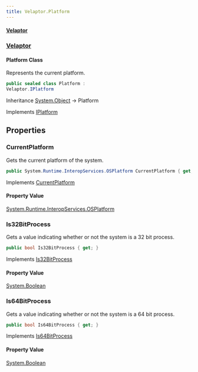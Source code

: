 ```yaml
---
title: Velaptor.Platform
---
```


#### [Velaptor](Namespaces.md 'Velaptor Namespaces')
### [Velaptor](Velaptor.md 'Velaptor')

#### Platform Class

Represents the current platform.

```csharp
public sealed class Platform :
Velaptor.IPlatform
```

Inheritance [System.Object](https://docs.microsoft.com/en-us/dotnet/api/System.Object 'System.Object') → Platform

Implements [IPlatform](Velaptor.IPlatform.md 'Velaptor.IPlatform')
## Properties

<a name='Velaptor.Platform.CurrentPlatform'></a>

### CurrentPlatform 

Gets the current platform of the system.

```csharp
public System.Runtime.InteropServices.OSPlatform CurrentPlatform { get; }
```

Implements [CurrentPlatform](Velaptor.IPlatform.md#Velaptor.IPlatform.CurrentPlatform 'Velaptor.IPlatform.CurrentPlatform')

#### Property Value
[System.Runtime.InteropServices.OSPlatform](https://docs.microsoft.com/en-us/dotnet/api/System.Runtime.InteropServices.OSPlatform 'System.Runtime.InteropServices.OSPlatform')

<a name='Velaptor.Platform.Is32BitProcess'></a>

### Is32BitProcess 

Gets a value indicating whether or not the system is a 32 bit process.

```csharp
public bool Is32BitProcess { get; }
```

Implements [Is32BitProcess](Velaptor.IPlatform.md#Velaptor.IPlatform.Is32BitProcess 'Velaptor.IPlatform.Is32BitProcess')

#### Property Value
[System.Boolean](https://docs.microsoft.com/en-us/dotnet/api/System.Boolean 'System.Boolean')

<a name='Velaptor.Platform.Is64BitProcess'></a>

### Is64BitProcess 

Gets a value indicating whether or not the system is a 64 bit process.

```csharp
public bool Is64BitProcess { get; }
```

Implements [Is64BitProcess](Velaptor.IPlatform.md#Velaptor.IPlatform.Is64BitProcess 'Velaptor.IPlatform.Is64BitProcess')

#### Property Value
[System.Boolean](https://docs.microsoft.com/en-us/dotnet/api/System.Boolean 'System.Boolean')